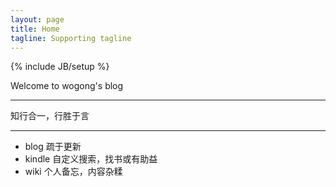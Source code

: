 ```yaml
---
layout: page
title: Home
tagline: Supporting tagline
---
```

{% include JB/setup %}

Welcome to wogong's blog

---

知行合一，行胜于言

---
- blog 疏于更新
- kindle 自定义搜索，找书或有助益
- wiki 个人备忘，内容杂糅
